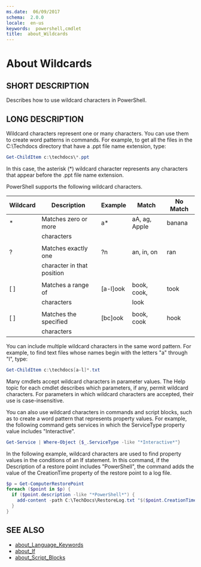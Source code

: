```yaml
---
ms.date:  06/09/2017
schema:  2.0.0
locale:  en-us
keywords:  powershell,cmdlet
title:  about_Wildcards
---
```


# About Wildcards

## SHORT DESCRIPTION
Describes how to use wildcard characters in PowerShell.

## LONG DESCRIPTION

Wildcard characters represent one or many characters. You can use them to
create word patterns in commands. For example, to get all the files in the
C:\\Techdocs directory that have a .ppt file name extension, type:

```powershell
Get-ChildItem c:\techdocs\*.ppt
```

In this case, the asterisk (*) wildcard character represents any characters
that appear before the .ppt file name extension.

PowerShell supports the following wildcard characters.

|Wildcard|Description               |Example |Match        |No Match|
|--------|--------------------------|--------|-------------|--------|
|*       |Matches zero or more      |a*      |aA, ag, Apple|banana  |
|        |characters                |        |             |        |
|        |                          |        |             |        |
|?       |Matches exactly one       |?n      |an, in, on   |ran     |
|        |character in that position|        |             |        |
|        |                          |        |             |        |
|[ ]     |Matches a range of        |[a-l]ook|book, cook,  |took    |
|        |characters                |        | look        |        |
|        |                          |        |             |        |
|[ ]     |Matches the specified     |[bc]ook |book, cook   |hook    |
|        |characters                |        |             |        |

You can include multiple wildcard characters in the same word pattern.
For example, to find text files whose names begin with the letters "a"
through "l", type:

```powershell
Get-ChildItem c:\techdocs[a-l]*.txt
```

Many cmdlets accept wildcard characters in parameter values. The
Help topic for each cmdlet describes which parameters, if any, permit
wildcard characters. For parameters in which wildcard characters are
accepted, their use is case-insensitive.

You can also use wildcard characters in commands and script blocks, such as
to create a word pattern that represents property values. For example, the
following command gets services in which the ServiceType property value
includes "Interactive".

```powershell
Get-Service | Where-Object {$_.ServiceType -like "*Interactive*"}
```

In the following example, wildcard characters are used to find property
values in the conditions of an If statement. In this command, if the
Description of a restore point includes "PowerShell", the command adds the
value of the CreationTime property of the restore point to a log file.

```powershell
$p = Get-ComputerRestorePoint
foreach ($point in $p) {
  if ($point.description -like "*PowerShell*") {
    add-content -path C:\TechDocs\RestoreLog.txt "$($point.CreationTime)"
  }
}
```

## SEE ALSO

- [about_Language_Keywords](about_Language_Keywords.md)
- [about_If](about_If.md)
- [about_Script_Blocks](about_Script_Blocks.md)